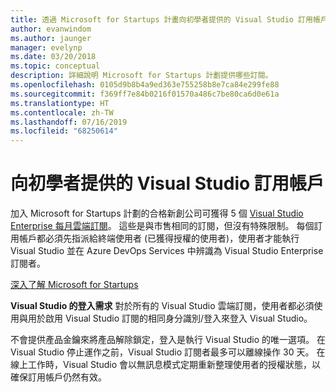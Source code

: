 ```yaml
---
title: 透過 Microsoft for Startups 計畫向初學者提供的 Visual Studio 訂用帳戶
author: evanwindom
ms.author: jaunger
manager: evelynp
ms.date: 03/20/2018
ms.topic: conceptual
description: 詳細說明 Microsoft for Startups 計劃提供哪些訂閱。
ms.openlocfilehash: 0105d9b8b4a9ed363e755258b8e7ca84e299fe88
ms.sourcegitcommit: f369ff7e84b0216f01570a486c7be80ca6d0e61a
ms.translationtype: HT
ms.contentlocale: zh-TW
ms.lasthandoff: 07/16/2019
ms.locfileid: "68250614"
---
```

# <a name="visual-studio-subscriptions-offered-to-startups"></a>向初學者提供的 Visual Studio 訂用帳戶
加入 Microsoft for Startups 計劃的合格新創公司可獲得 5 個 [Visual Studio Enterprise 每月雲端訂閱](https://visualstudio.microsoft.com/vs/pricing/)。 這些是與市售相同的訂閱，但沒有特殊限制。 每個訂用帳戶都必須先指派給終端使用者 (已獲得授權的使用者)，使用者才能執行 Visual Studio 並在 Azure DevOps Services 中辨識為 Visual Studio Enterprise 訂閱者。

[深入了解 Microsoft for Startups](https://startups.microsoft.com)

**Visual Studio 的登入需求** 對於所有的 Visual Studio 雲端訂閱，使用者都必須使用與用於啟用 Visual Studio 訂閱的相同身分識別/登入來登入 Visual Studio。

不會提供產品金鑰來將產品解除鎖定，登入是執行 Visual Studio 的唯一選項。 在 Visual Studio 停止運作之前，Visual Studio 訂閱者最多可以離線操作 30 天。 在線上工作時，Visual Studio 會以無訊息模式定期重新整理使用者的授權狀態，以確保訂用帳戶仍然有效。
